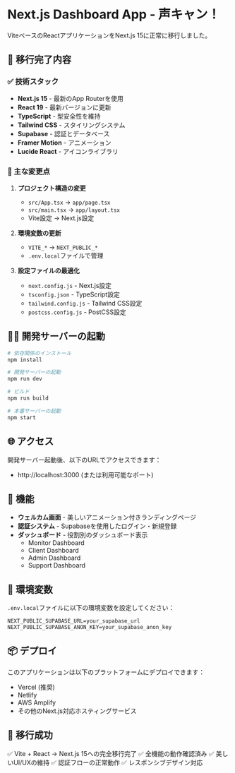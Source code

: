 # Next.js Dashboard App - 声キャン！

ViteベースのReactアプリケーションをNext.js 15に正常に移行しました。

## 🚀 移行完了内容

### ✅ 技術スタック
- **Next.js 15** - 最新のApp Routerを使用
- **React 19** - 最新バージョンに更新
- **TypeScript** - 型安全性を維持
- **Tailwind CSS** - スタイリングシステム
- **Supabase** - 認証とデータベース
- **Framer Motion** - アニメーション
- **Lucide React** - アイコンライブラリ

### 🔧 主な変更点

1. **プロジェクト構造の変更**
   - `src/App.tsx` → `app/page.tsx`
   - `src/main.tsx` → `app/layout.tsx`
   - Vite設定 → Next.js設定

2. **環境変数の更新**
   - `VITE_*` → `NEXT_PUBLIC_*`
   - `.env.local`ファイルで管理

3. **設定ファイルの最適化**
   - `next.config.js` - Next.js設定
   - `tsconfig.json` - TypeScript設定
   - `tailwind.config.js` - Tailwind CSS設定
   - `postcss.config.js` - PostCSS設定

## 🏃‍♂️ 開発サーバーの起動

```bash
# 依存関係のインストール
npm install

# 開発サーバーの起動
npm run dev

# ビルド
npm run build

# 本番サーバーの起動
npm start
```

## 🌐 アクセス

開発サーバー起動後、以下のURLでアクセスできます：
- http://localhost:3000 (または利用可能なポート)

## 📱 機能

- **ウェルカム画面** - 美しいアニメーション付きランディングページ
- **認証システム** - Supabaseを使用したログイン・新規登録
- **ダッシュボード** - 役割別のダッシュボード表示
  - Monitor Dashboard
  - Client Dashboard  
  - Admin Dashboard
  - Support Dashboard

## 🔐 環境変数

`.env.local`ファイルに以下の環境変数を設定してください：

```env
NEXT_PUBLIC_SUPABASE_URL=your_supabase_url
NEXT_PUBLIC_SUPABASE_ANON_KEY=your_supabase_anon_key
```

## 📦 デプロイ

このアプリケーションは以下のプラットフォームにデプロイできます：
- Vercel (推奨)
- Netlify
- AWS Amplify
- その他のNext.js対応ホスティングサービス

## 🎯 移行成功

✅ Vite + React → Next.js 15への完全移行完了
✅ 全機能の動作確認済み
✅ 美しいUI/UXの維持
✅ 認証フローの正常動作
✅ レスポンシブデザイン対応

